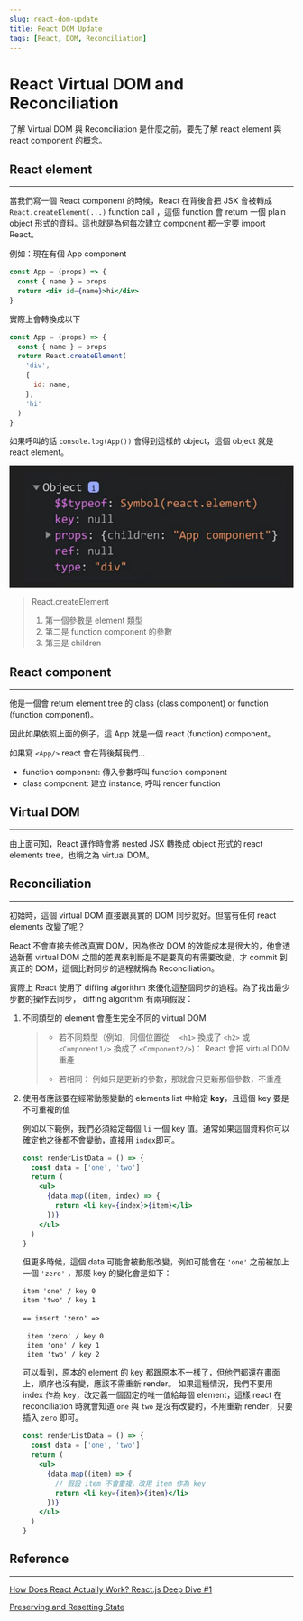 ```yaml
---
slug: react-dom-update
title: React DOM Update
tags: [React, DOM, Reconciliation]
---
```


# React Virtual DOM and Reconciliation

了解 Virtual DOM 與 Reconciliation 是什麼之前，要先了解 react element 與 react component 的概念。

## React element

---

當我們寫一個 React component 的時候，React 在背後會把 JSX 會被轉成 `React.createElement(...)` function call ，這個 function 會 return 一個 plain object 形式的資料。這也就是為何每次建立 component 都一定要 import React。

例如：現在有個 App component

```jsx
const App = (props) => {
  const { name } = props
  return <div id={name}>hi</div>
}
```

實際上會轉換成以下

```js
const App = (props) => {
  const { name } = props
  return React.createElement(
    'div',
    {
      id: name,
    },
    'hi'
  )
}
```

如果呼叫的話 `console.log(App())` 會得到這樣的 object，這個 object 就是 react element。

![img](./img/reactRender01.png)

> React.createElement
>
> 1. 第一個參數是 element 類型
> 2. 第二是 function component 的參數
> 3. 第三是 children

## React component

---

他是一個會 return element tree 的 class (class component) or function (function component)。

因此如果依照上面的例子，這 App 就是一個 react (function) component。

如果寫 `<App/>` react 會在背後幫我們...

- function component: 傳入參數呼叫 function component
- class component: 建立 instance, 呼叫 render function

## Virtual DOM

---

由上面可知，React 運作時會將 nested JSX 轉換成 object 形式的 react elements tree，也稱之為 virtual DOM。

## Reconciliation

---

初始時，這個 virtual DOM 直接跟真實的 DOM 同步就好。但當有任何 react elements 改變了呢？

React 不會直接去修改真實 DOM，因為修改 DOM 的效能成本是很大的，他會透過新舊 virtual DOM 之間的差異來判斷是不是要真的有需要改變，才 commit 到真正的 DOM，這個比對同步的過程就稱為 Reconciliation。

實際上 React 使用了 diffing algorithm 來優化這整個同步的過程。為了找出最少步數的操作去同步， diffing algorithm 有兩項假設：

1. 不同類型的 element 會產生完全不同的 virtual DOM

   > - 若不同類型（例如，同個位置從 　`<h1>` 換成了 `<h2>` 或 `<Component1/>` 換成了 `<Component2/>`)： React 會把 virtual DOM 重產
   >
   > - 若相同： 例如只是更新的參數，那就會只更新那個參數，不重產

2. 使用者應該要在經常動態變動的 elements list 中給定 **key**，且這個 key 要是不可重複的值

   例如以下範例，我們必須給定每個 `li` 一個 key 值。通常如果這個資料你可以確定他之後都不會變動，直接用 `index`即可。

   ```jsx
   const renderListData = () => {
     const data = ['one', 'two']
     return (
       <ul>
         {data.map((item, index) => {
           return <li key={index}>{item}</li>
         })}
       </ul>
     )
   }
   ```

   但更多時候，這個 data 可能會被動態改變，例如可能會在 `'one'` 之前被加上一個 `'zero'` ，那麼 key 的變化會是如下：

   ```
   item 'one' / key 0
   item 'two' / key 1

   == insert 'zero' =>

    item 'zero' / key 0
    item 'one' / key 1
    item 'two' / key 2
   ```

   可以看到，原本的 element 的 key 都跟原本不一樣了，但他們都還在畫面上，順序也沒有變，應該不需重新 render。 如果這種情況，我們不要用 index 作為 key，改定義一個固定的唯一值給每個 element，這樣 react 在 reconciliation 時就會知道 `one` 與 `two` 是沒有改變的，不用重新 render，只要插入 `zero` 即可。

   ```jsx
   const renderListData = () => {
     const data = ['one', 'two']
     return (
       <ul>
         {data.map((item) => {
           // 假設 item 不會重複，改用 item 作為 key
           return <li key={item}>{item}</li>
         })}
       </ul>
     )
   }
   ```

## Reference

---

[How Does React Actually Work? React.js Deep Dive #1](https://www.youtube.com/watch?v=7YhdqIR2Yzo&t=752s)

[Preserving and Resetting State](https://react.dev/learn/preserving-and-resetting-state#state-is-tied-to-a-position-in-the-tree)
